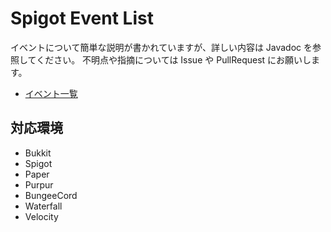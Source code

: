 # Spigot Event List

イベントについて簡単な説明が書かれていますが、詳しい内容は Javadoc を参照してください。
不明点や指摘については Issue や PullRequest にお願いします。

- [イベント一覧](https://spigot-event-list.s7a.dev)

## 対応環境

- Bukkit
- Spigot
- Paper
- Purpur
- BungeeCord
- Waterfall
- Velocity

